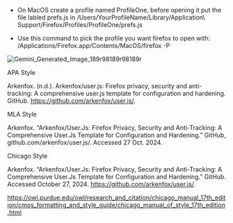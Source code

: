 - On MacOS create a profile named ProfileOne, before opening it put the file labled prefs.js in /Users/YourProfileName/Library/Application\ Support/Firefox/Profiles/ProfileOne/prefs.js 

- Use this command to pick the profile you want firefox to open with: /Applications/Firefox.app/Contents/MacOS/firefox -P

![Gemini_Generated_Image_189r98189r98189r](https://github.com/user-attachments/assets/9b3a4880-aade-47b9-809c-928518ab60f2)

APA Style

Arkenfox. (n.d.). Arkenfox/user.js: Firefox privacy, security and anti-tracking: A comprehensive user.js template for configuration and hardening. GitHub. https://github.com/arkenfox/user.js/. 


MLA Style

Arkenfox. “Arkenfox/User.Js: Firefox Privacy, Security and Anti-Tracking: A Comprehensive User.Js Template for Configuration and Hardening.” GitHub, github.com/arkenfox/user.js/. Accessed 27 Oct. 2024. 


Chicago Style

Arkenfox. “Arkenfox/User.Js: Firefox Privacy, Security and Anti-Tracking: A Comprehensive User.Js Template for Configuration and Hardening.” GitHub. Accessed October 27, 2024. https://github.com/arkenfox/user.js/. 









https://owl.purdue.edu/owl/research_and_citation/chicago_manual_17th_edition/cmos_formatting_and_style_guide/chicago_manual_of_style_17th_edition.html
